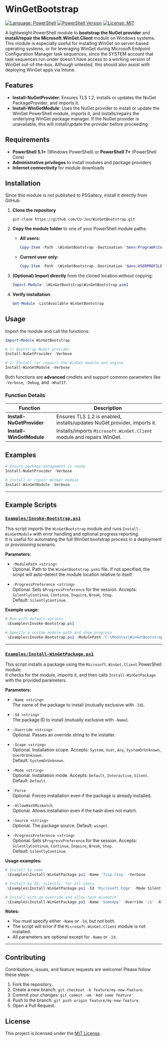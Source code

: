 # WinGetBootstrap

[![Language: PowerShell](https://img.shields.io/badge/language-PowerShell-blue.svg)](https://docs.microsoft.com/powershell/)
[![PowerShell Version](https://img.shields.io/badge/PowerShell-%5E5.1%20%7C%20%5E7-blue.svg)](https://docs.microsoft.com/powershell/)
[![License: MIT](https://img.shields.io/badge/License-MIT-blue.svg)](LICENSE)

A lightweight PowerShell module to **bootstrap the NuGet provider** and **install/repair the Microsoft.WinGet.Client** module on Windows systems.  
This module is especially useful for installing WinGet on server-based operating systems, or for leveraging WinGet during Microsoft Endpoint Configuration Manager task sequences, since the SYSTEM account that task sequences run under doesn't have access to a working version of WinGet out-of-the-box. Although untested, this should also assist with deploying WinGet apps via Intune.

## Features

* **Install-NuGetProvider**: Ensures TLS 1.2, installs or updates the NuGet PackageProvider, and imports it.
* **Install-WinGetModule**: Uses the NuGet provider to install or update the WinGet PowerShell module, imports it, and installs/repairs the underlying WinGet package manager. If the NuGet provider is unavailable, this will install/update the provider before proceeding.

## Requirements

* **PowerShell 5.1+** (Windows PowerShell) or **PowerShell 7+** (PowerShell Core)
* **Administrative privileges** to install modules and package providers
* **Internet connectivity** for module downloads

## Installation

Since this module is not published to PSGallery, install it directly from GitHub:

1. **Clone the repository**

   ```
   git clone https://github.com/CU-Jon/WinGetBootstrap.git
   ```

2. **Copy the module folder** to one of your PowerShell module paths:

   * **All users:**

     ```powershell
     Copy-Item -Path .\WinGetBootstrap -Destination "$env:ProgramFiles\WindowsPowerShell\Modules" -Recurse -Force
     ```
   * **Current user only:**

     ```powershell
     Copy-Item -Path .\WinGetBootstrap -Destination "$env:USERPROFILE\Documents\WindowsPowerShell\Modules" -Recurse -Force
     ```

3. **(Optional) Import directly** from the cloned location without copying:

   ```powershell
   Import-Module .\WinGetBootstrap\WinGetBootstrap.psm1
   ```

4. **Verify installation**:

   ```powershell
   Get-Module -ListAvailable WinGetBootstrap
   ```

## Usage

Import the module and call the functions:

```powershell
Import-Module WinGetBootstrap

# 1) Bootstrap NuGet provider
Install-NuGetProvider -Verbose

# 2) Install (or repair) the WinGet module and engine
Install-WinGetModule -Verbose
```

Both functions are **advanced** cmdlets and support common parameters like `-Verbose`, `-Debug`, and `-WhatIf`.

### Function Details

| Function                  | Description                                                              |
| ------------------------- | ------------------------------------------------------------------------ |
| **Install-NuGetProvider** | Ensures TLS 1.2 is enabled, installs/updates NuGet provider, imports it. |
| **Install-WinGetModule**  | Installs/imports `Microsoft.WinGet.Client` module and repairs WinGet.    |

## Examples

```powershell
# Ensure package management is ready
Install-NuGetProvider -Verbose

# Install or repair WinGet module
Install-WinGetModule -Verbose
```

---

## Example Scripts

### [`Examples/Invoke-Bootstrap.ps1`](Examples/Invoke-Bootstrap.ps1)

This script imports the `WinGetBootstrap` module and runs `Install-WinGetModule` with error handling and optional progress reporting.  
It is useful for automating the full WinGet bootstrap process in a deployment or provisioning scenario.

**Parameters:**

- `-ModulePath <string>`  
  Optional. Path to the `WinGetBootstrap.psm1` file. If not specified, the script will auto-detect the module location relative to itself.

- `-ProgressPreference <string>`  
  Optional. Sets `$ProgressPreference` for the session. Accepts: `SilentlyContinue`, `Continue`, `Inquire`, `Break`, `Stop`.  
  Default: `SilentlyContinue`.

**Example usage:**
```powershell
# Run with default options
.\Examples\Invoke-Bootstrap.ps1

# Specify a custom module path and show progress
.\Examples\Invoke-Bootstrap.ps1 -ModulePath 'C:\Modules\WinGetBootstrap.psm1' -ProgressPreference Continue -Verbose
```

---

### [`Examples/Install-WinGetPackage.ps1`](Examples/Install-WinGetPackage.ps1)

This script installs a package using the `Microsoft.WinGet.Client` PowerShell module.  
It checks for the module, imports it, and then calls `Install-WinGetPackage` with the provided parameters.

**Parameters:**

- `-Name <string>`  
  The name of the package to install (mutually exclusive with `-Id`).

- `-Id <string>`  
  The package ID to install (mutually exclusive with `-Name`).

- `-Override <string>`  
  Optional. Passes an override string to the installer.

- `-Scope <string>`  
  Optional. Installation scope. Accepts: `System`, `User`, `Any`, `SystemOrUnknown`, `UserOrUnknown`.  
  Default: `SystemOrUnknown`.

- `-Mode <string>`  
  Optional. Installation mode. Accepts: `Default`, `Interactive`, `Silent`.  
  Default: `Default`.

- `-Force`  
  Optional. Forces installation even if the package is already installed.

- `-AllowHashMismatch`  
  Optional. Allows installation even if the hash does not match.

- `-Source <string>`  
  Optional. The package source. Default: `winget`.

- `-ProgressPreference <string>`  
  Optional. Sets `$ProgressPreference` for the session. Accepts: `SilentlyContinue`, `Continue`, `Inquire`, `Break`, `Stop`.  
  Default: `SilentlyContinue`.

**Usage examples:**
```powershell
# Install by name
.\Examples\Install-WinGetPackage.ps1 -Name '7zip.7zip' -Verbose

# Install by ID, silently, for all users
.\Examples\Install-WinGetPackage.ps1 -Id 'Microsoft.Edge' -Mode Silent -Scope System -Verbose

# Install with an override and allow hash mismatch
.\Examples\Install-WinGetPackage.ps1 -Name 'SomeApp' -Override '/S' -AllowHashMismatch
```

**Notes:**
- You must specify either `-Name` or `-Id`, but not both.
- The script will error if the `Microsoft.WinGet.Client` module is not installed.
- All parameters are optional except for `-Name` or `-Id`.

---

## Contributing

Contributions, issues, and feature requests are welcome! Please follow these steps:

1. Fork the repository.
2. Create a new branch: `git checkout -b feature/my-new-feature`.
3. Commit your changes: `git commit -am 'Add some feature'`.
4. Push to the branch: `git push origin feature/my-new-feature`.
5. Open a Pull Request.

## License

This project is licensed under the [MIT License](LICENSE).
